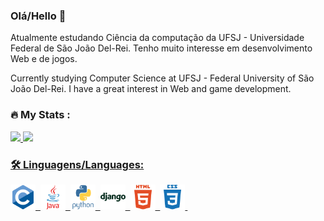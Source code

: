 ### Olá/Hello 👋

Atualmente estudando Ciência da computação da UFSJ - Universidade Federal de São João Del-Rei. Tenho muito interesse em desenvolvimento Web e de jogos.

Currently studying Computer Science at UFSJ - Federal University of São João Del-Rei. I have a great interest in Web and game development.

### :fire: My Stats :

<div>
<a href="https://github.com/seu-usuário-aqui">
<img height="180em" src="https://github-readme-stats.vercel.app/api/top-langs/?username=Arthur99Silva&layout=compact&langs_count=7&theme=dracula"/>
<img height="180em" src="https://github-readme-stats.vercel.app/api?username=Arthur99Silva&show_icons=true&theme=dracula&include_all_commits=true&count_private=true"/>
</div>

### :hammer_and_wrench: Linguagens/Languages:
<div>
  <img src="https://github.com/devicons/devicon/blob/master/icons/c/c-original.svg" title="C" alt="C" width="40" height="40"/>&nbsp;
  <img src="https://github.com/devicons/devicon/blob/master/icons/java/java-original-wordmark.svg" title="Java" alt="Java" width="40" height="40"/>&nbsp;
  <img src="https://github.com/devicons/devicon/blob/master/icons/python/python-original-wordmark.svg" title="Python" alt="Python" width="40" height="40"/>&nbsp;
  <img src="https://github.com/devicons/devicon/blob/master/icons/django/django-plain-wordmark.svg" title="Django" alt="Django" width="40" height="40"/>&nbsp;
  <img src="https://github.com/devicons/devicon/blob/master/icons/html5/html5-plain-wordmark.svg" title="HTML" alt="HTML" width="40" height="40"/>&nbsp;
  <img src="https://github.com/devicons/devicon/blob/master/icons/css3/css3-plain-wordmark.svg" title="CSS" alt="CSS" width="40" height="40"/>&nbsp;
</div>
